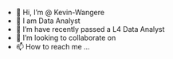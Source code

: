 - 👋 Hi, I’m @ Kevin-Wangere
- 👀 I am Data Analyst
- 🌱 I’m have recently passed a L4 Data Analyst
- 💞️ I’m looking to collaborate on 
- 📫 How to reach me ...

<!---
Kevin-Wangere/Kevin-Wangere is a ✨ special ✨ repository because its `README.md` (this file) appears on your GitHub profile.
You can click the Preview link to take a look at your changes.
--->
